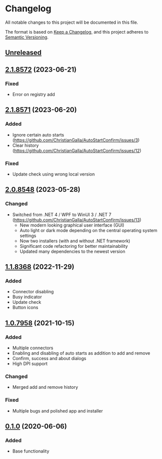 # Changelog

All notable changes to this project will be documented in this file.

The format is based on [Keep a Changelog](https://keepachangelog.com/en/1.0.0/),
and this project adheres to [Semantic Versioning](https://semver.org/spec/v2.0.0.html).


## [Unreleased]


## [2.1.8572] (2023-06-21)

### Fixed
- Error on registry add


## [2.1.8571] (2023-06-20)

### Added
- Ignore certain auto starts (https://github.com/ChristianGalla/AutoStartConfirm/issues/3)
- Clear history (https://github.com/ChristianGalla/AutoStartConfirm/issues/12)

### Fixed
- Update check using wrong local version


## [2.0.8548] (2023-05-28)

### Changed
- Switched from .NET 4 / WPF to WinUI 3 / .NET 7 (https://github.com/ChristianGalla/AutoStartConfirm/issues/13)
  - New modern looking graphical user interface (GUI)
  - Auto light or dark mode depending on the central operating system settings
  - Now two installers (with and without .NET framework)
  - Significant code refactoring for better maintainability
  - Updated many dependencies to the newest version


## [1.1.8368] (2022-11-29)

### Added 
- Connector disabling
- Busy indicator
- Update check
- Button icons


## [1.0.7958] (2021-10-15)

### Added
- Multiple connectors
- Enabling and disabling of auto starts as addition to add and remove
- Confirm, success and about dialogs
- High DPI support

### Changed
- Merged add and remove history

### Fixed
- Multiple bugs and polished app and installer


## [0.1.0] (2020-06-06)

### Added
- Base functionality

[Unreleased]: https://github.com/ChristianGalla/AutoStartConfirm/compare/v2.1.8572...HEAD
[2.1.8572]: https://github.com/ChristianGalla/AutoStartConfirm/compare/v2.1.8571...v2.1.8572
[2.1.8571]: https://github.com/ChristianGalla/AutoStartConfirm/compare/v2.0.8548...v2.1.8571
[2.0.8548]: https://github.com/ChristianGalla/AutoStartConfirm/compare/v1.1.8368...v2.0.8548
[1.1.8368]: https://github.com/ChristianGalla/AutoStartConfirm/compare/v1.0...v1.1.8368
[1.0.7958]: https://github.com/ChristianGalla/AutoStartConfirm/compare/v0.1.0...v1.0.7958
[0.1.0]: https://github.com/ChristianGalla/AutoStartConfirm/releases/tag/v0.1.0
